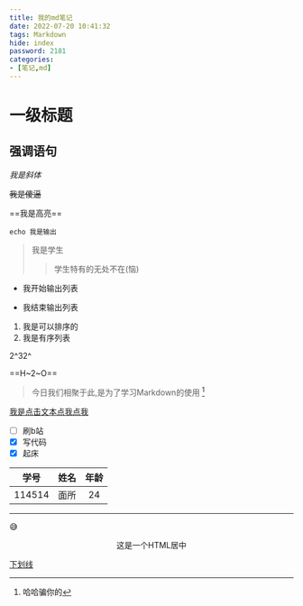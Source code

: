 ```yaml
---
title: 我的md笔记
date: 2022-07-20 10:41:32
tags: Markdown
hide: index
password: 2181
categories:
- [笔记,md]
---
```


# 一级标题

## **强调语句**

_我是斜体_

~~我是傻逼~~

==我是高亮==

`echo 我是输出`

> 我是学生
> > 学生特有的无处不在(恼)

-  我开始输出列表
+ 我结束输出列表

1. 我是可以排序的
2. 我是有序列表

2^32^

==H~2~O==

> 今日我们相聚于此,是为了学习Markdown的使用 [^1]

[^1]:  哈哈骗你的

[我是点击文本点我点我](www.baidu.com)

- [ ] 刷b站
- [x] 写代码
- [x] 起床

|  学号  | 姓名 | 年龄 |
| :----: | :--: | :--: |
| 114514 | 面所 |  24  |

---

:sweat_smile:

<center>这是一个HTML居中</center>

<u>下划线</u>





